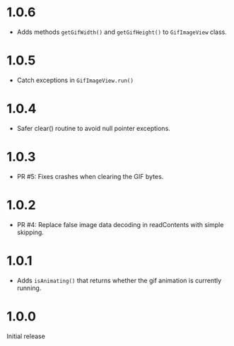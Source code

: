 # 1.0.6

* Adds methods ``getGifWidth()`` and ``getGifHeight()`` to ``GifImageView`` class.

# 1.0.5

* Catch exceptions in ``GifImageView.run()``

# 1.0.4

* Safer clear() routine to avoid null pointer exceptions.

# 1.0.3

* PR #5: Fixes crashes when clearing the GIF bytes.

# 1.0.2

* PR #4: Replace false image data decoding in readContents with simple skipping.

# 1.0.1

* Adds ``isAnimating()`` that returns whether the gif animation is currently running.

# 1.0.0

Initial release